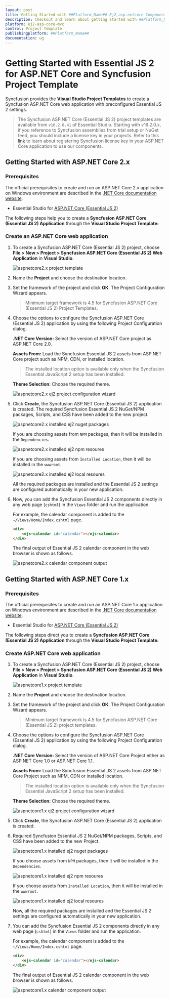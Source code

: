 ```yaml
---
layout: post
title: Getting Started with ##Platform_Name## Ej2_asp.netcore Component
description: Checkout and learn about getting started with ##Platform_Name## Ej2_asp.netcore component of Syncfusion, and more details.
platform: ej2-asp-core-mvc
control: Project Template
publishingplatform: ##Platform_Name##
documentation: ug
---
```


<!-- markdownlint-disable MD024 -->

# Getting Started with Essential JS 2 for ASP.NET Core and Syncfusion Project Template

Syncfusion provides the **Visual Studio Project Templates** to create a Syncfusion ASP.NET Core web application with preconfigured Essential JS 2 settings.

> The Syncfusion ASP.NET Core (Essential JS 2) project templates are available from `v16.2.0.41` of Essential Studio.
> Starting with v16.2.0.x, if you reference to Syncfusion assemblies from trial setup or NuGet feed, you should include a license key in your projects. Refer to this [link](https://help.syncfusion.com/common/essential-studio/licensing/license-key) to learn about registering Syncfusion license key in your ASP.NET Core application to use our components.

## Getting Started with ASP.NET Core 2.x

### Prerequisites

The official prerequisites to create and run an ASP.NET Core 2.x application on Windows environment are described in the [.NET Core documentation website](https://docs.microsoft.com/en-us/dotnet/core/windows-prerequisites?tabs=netcore2x).

* Essential Studio for [ASP.NET Core (Essential JS 2)](https://www.syncfusion.com/downloads/aspnetcore-js2/)

The following steps help you to create a **Syncfusion ASP.NET Core (Essential JS 2) Application** through the **Visual Studio Project Template:**

### Create an ASP.NET Core web application

1. To create a Syncfusion ASP.NET Core (Essential JS 2) project, choose **File > New > Project > Syncfusion ASP.NET Core (Essential JS 2) Web Application** in **Visual Studio**.

    ![aspnetcore2.x project template](images/aspnetcore-ej2-project-template.png)

2. Name the **Project** and choose the destination location.

3. Set the framework of the project and click **OK**. The Project Configuration Wizard appears.

    > Minimum target framework is 4.5 for Syncfusion ASP.NET Core (Essential JS 2) Project Templates.

4. Choose the options to configure the Syncfusion ASP.NET Core (Essential JS 2) application by using the following Project Configuration dialog.

    **.NET Core Version:** Select the version of ASP.NET Core project as ASP.NET Core 2.0.

    **Assets From:** Load the Syncfusion Essential JS 2 assets from ASP.NET Core project such as NPM, CDN, or installed location.

    > The installed location option is available only when the Syncfusion Essential JavaScript 2 setup has been installed.

    **Theme Selection:** Choose the required theme.

    ![aspnetcore2.x ej2 project configuration wizard](images/aspnetcore2x-ej2-project-config.png)

5. Click **Create**, the Syncfusion ASP.NET Core (Essential JS 2) application is created. The required Syncfusion Essential JS 2 NuGet/NPM packages, Scripts, and CSS have been added to the new project.

    ![aspnetcore2.x installed ej2 nuget packages](images/aspnetcore2x-ej2-nuget-packages.png)

    If you are choosing assets from `NPM` packages, then it will be installed in the `Dependencies`.

    ![aspnetcore2.x installed ej2 npm resoures](images/aspnetcore-ej2-npm.png)

    If you are choosing assets from `Installed Location`, then it will be installed in the `wwwroot`.

    ![aspnetcore2.x installed ej2 local resoures](images/aspnetcore-ej2-local-resources.png)

    All the required packages are installed and the Essential JS 2 settings are configured automatically in your new application.

6. Now, you can add the Syncfusion Essential JS 2 components directly in any web page (`cshtml`) in the `Views` folder and run the application.

    For example, the calendar component is added to the `~/Views/Home/Index.cshtml` page.

    ```html
    <div>
        <ejs-calendar id="calendar"></ejs-calendar>
    </div>
    ```

    The final output of Essential JS 2 calendar component in the web browser is shown as follows.

    ![aspnetcore2.x calendar component output](images/aspnetcore-bootstrap-calendar.png)

## Getting Started with ASP.NET Core 1.x

### Prerequisites

The official prerequisites to create and run an ASP.NET Core 1.x application on Windows environment are described in the [.NET Core documentation website](https://docs.microsoft.com/en-us/dotnet/core/windows-prerequisites?tabs=netcore1x).

* Essential Studio for [ASP.NET Core (Essential JS 2)](https://www.syncfusion.com/downloads/aspnetcore-js2/)

The following steps direct you to create a **Syncfusion ASP.NET Core (Essential JS 2) Application** through the **Visual Studio Project Template:**

### Create ASP.NET Core web application

1. To create a Syncfusion ASP.NET Core (Essential JS 2) project, choose **File > New > Project > Syncfusion ASP.NET Core (Essential JS 2) Web Application** in **Visual Studio**.

    ![aspnetcore1.x project template](images/aspnetcore-ej2-project-template.png)

2. Name the **Project** and choose the destination location.

3. Set the framework of the project and click **OK**. The Project Configuration Wizard appears.

   > Minimum target framework is 4.5 for Syncfusion ASP.NET Core (Essential JS 2) project templates.

4. Choose the options to configure the Syncfusion ASP.NET Core (Essential JS 2) application by using the following Project Configuration dialog.

    **.NET Core Version:** Select the version of ASP.NET Core Project either as ASP.NET Core 1.0 or ASP.NET Core 1.1.

    **Assets From:** Load the Syncfusion Essential JS 2 assets from ASP.NET Core Project such as NPM, CDN or installed location.

    > The installed location option is available only when the Syncfusion Essential JavaScript 2 setup has been installed.

    **Theme Selection:** Choose the required theme.

    ![aspnetcore1.x ej2 project configuration wizard](images/aspnetcore1x-ej2-project-config.png)

5. Click **Create**, the Syncfusion ASP.NET Core (Essential JS 2) application is created.

6. Required Syncfusion Essential JS 2 NuGet/NPM packages, Scripts, and CSS have been added to the new Project.

    ![aspnetcore1.x installed ej2 nuget packages](images/aspnetcore1x-ej2-nuget-packages.png)

    If you choose assets from `NPM` packages, then it will be installed in the `Dependencies`.

    ![aspnetcore1.x installed ej2 npm resoures](images/aspnetcore-ej2-npm.png)

    If you choose assets from `Installed Location`, then it will be installed in the `wwwroot`.

    ![aspnetcore1.x installed ej2 local resoures](images/aspnetcore-ej2-local-resources.png)

    Now, all the required packages are installed and the Essential JS 2 settings are configured automatically in your new application.

7. You can add the Syncfusion Essential JS 2 components directly in any web page (`cshtml`) in the `Views` folder and run the application.

    For example, the calendar component is added to the `~/Views/Home/Index.cshtml` page.

    ```html
    <div>
        <ejs-calendar id="calendar"></ejs-calendar>
    </div>
    ```

    The final output of Essential JS 2 calendar component in the web browser is shown as follows.

    ![aspnetcore1.x calendar component output](images/aspnetcore-bootstrap-calendar.png)
